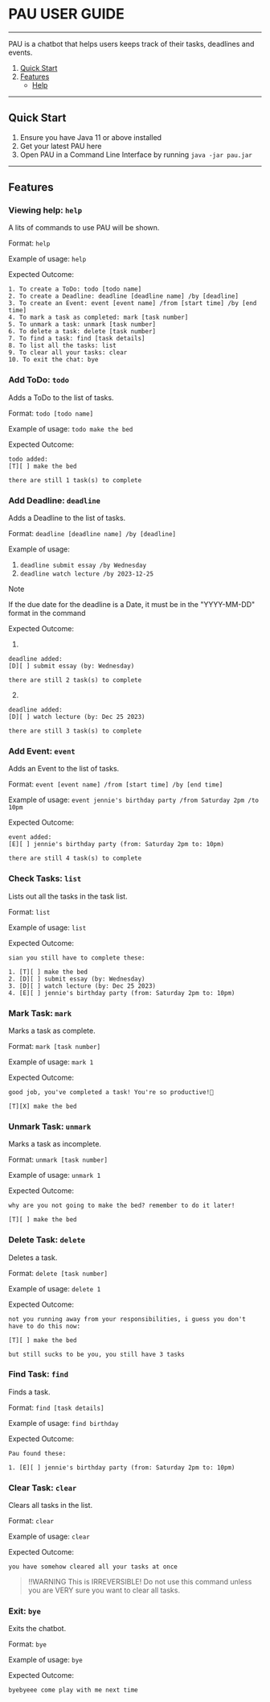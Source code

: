 # PAU USER GUIDE

---
PAU is a chatbot that helps users keeps track of their tasks, deadlines and events. 

1. [Quick Start](#qiuck-start)
2. [Features](#features)
   - [Help](#help)

---
## Quick Start

1. Ensure you have Java 11 or above installed
2. Get your latest PAU here
3. Open PAU in a Command Line Interface by running `java -jar pau.jar`

---
## Features


### Viewing help: `help`

A lits of commands to use PAU will be shown.

Format: `help`

Example of usage: `help`

Expected Outcome:

```
1. To create a ToDo: todo [todo name]
2. To create a Deadline: deadline [deadline name] /by [deadline]
3. To create an Event: event [event name] /from [start time] /by [end time]
4. To mark a task as completed: mark [task number]
5. To unmark a task: unmark [task number]
6. To delete a task: delete [task number]
7. To find a task: find [task details]
8. To list all the tasks: list
9. To clear all your tasks: clear
10. To exit the chat: bye
```

### Add ToDo: `todo`

Adds a ToDo to the list of tasks.

Format: `todo [todo name]`

Example of usage: `todo make the bed`

Expected Outcome:

```
todo added: 
[T][ ] make the bed

there are still 1 task(s) to complete
```

### Add Deadline: `deadline`

Adds a Deadline to the list of tasks.

Format: `deadline [deadline name] /by [deadline]`

Example of usage: 

1. `deadline submit essay /by Wednesday`
2. `deadline watch lecture /by 2023-12-25`


> [!NOTE]
> If the due date for the deadline is a Date, it must be in the "YYYY-MM-DD" format in the command

Expected Outcome:

1.
```
deadline added: 
[D][ ] submit essay (by: Wednesday)

there are still 2 task(s) to complete
```
2.
```
deadline added: 
[D][ ] watch lecture (by: Dec 25 2023)

there are still 3 task(s) to complete
```


### Add Event: `event`

Adds an Event to the list of tasks.

Format: `event [event name] /from [start time] /by [end time]`

Example of usage: `event jennie's birthday party /from Saturday 2pm /to 10pm`

Expected Outcome:

```
event added: 
[E][ ] jennie's birthday party (from: Saturday 2pm to: 10pm)

there are still 4 task(s) to complete
```

### Check Tasks: `list`

Lists out all the tasks in the task list.

Format: `list`

Example of usage: `list`

Expected Outcome:

```
sian you still have to complete these:

1. [T][ ] make the bed
2. [D][ ] submit essay (by: Wednesday)
3. [D][ ] watch lecture (by: Dec 25 2023)
4. [E][ ] jennie's birthday party (from: Saturday 2pm to: 10pm)
```

### Mark Task: `mark`

Marks a task as complete.

Format: `mark [task number]`

Example of usage: `mark 1`

Expected Outcome:

```
good job, you've completed a task! You're so productive!🤩

[T][X] make the bed
```

### Unmark Task: `unmark`

Marks a task as incomplete.

Format: `unmark [task number]`

Example of usage: `unmark 1`

Expected Outcome:

```
why are you not going to make the bed? remember to do it later!

[T][ ] make the bed
```

### Delete Task: `delete`

Deletes a task.

Format: `delete [task number]`

Example of usage: `delete 1`

Expected Outcome:

```
not you running away from your responsibilities, i guess you don't have to do this now:

[T][ ] make the bed

but still sucks to be you, you still have 3 tasks
```
### Find Task: `find`

Finds a task.

Format: `find [task details]`

Example of usage: `find birthday`

Expected Outcome:

```
Pau found these: 

1. [E][ ] jennie's birthday party (from: Saturday 2pm to: 10pm)
```

### Clear Task: `clear`

Clears all tasks in the list.

Format: `clear`

Example of usage: `clear`

Expected Outcome:

```
you have somehow cleared all your tasks at once
```

> !!WARNING
> This is IRREVERSIBLE! Do not use this command unless you are VERY sure you want to clear all tasks.

### Exit: `bye`

Exits the chatbot.

Format: `bye`

Example of usage: `bye`

Expected Outcome:

```
byebyeee come play with me next time
```
